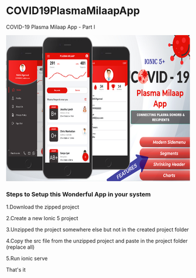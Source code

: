 # COVID19PlasmaMilaapApp
COVID-19 Plasma Milaap App - Part I



<img src="https://github.com/Nykz/COVID19PlasmaMilaapApp/blob/main/screenshots/THUMBNAIL.png" width="800" height="400" />

### Steps to Setup this Wonderful App in your system

1.Download the zipped project

2.Create a new Ionic 5 project

3.Unzipped the project somewhere else but not in the created project folder

4.Copy the src file from the unzipped project and paste in the project folder (replace all)

5.Run ionic serve

That's it

